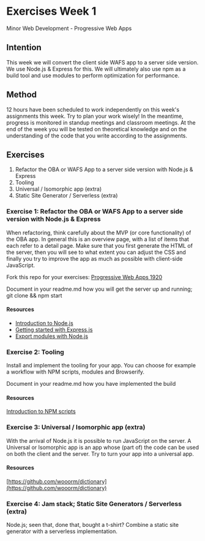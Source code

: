 # Exercises Week 1

Minor Web Development - Progressive Web Apps

## Intention

This week we will convert the client side WAFS app to a server side version. We use Node.js & Express for this. We will ultimately also use npm as a build tool and use modules to  perform optimization for performance.

## Method

12 hours have been scheduled to work independently on this week's assignments this week. Try to plan your work wisely! In the meantime, progress is monitored in standup meetings and classroom meetings. At the end of the week you will be tested on theoretical knowledge and on the understanding of the code that you write according to the assignments.

## Exercises

1. Refactor the OBA or WAFS App to a server side version with Node.js & Express
2. Tooling
3. Universal / Isomorphic app (extra)
4. Static Site Generator / Serverless (extra)

### Exercise 1: Refactor the OBA or WAFS App to a server side version with Node.js & Express

When refactoring, think carefully about the MVP (or core functionality) of the OBA app. In general this is an overview page, with a list of items that each refer to a detail page. Make sure that you first generate the HTML of the server, then you will see to what extent you can adjust the CSS and finally you try to improve the app as much as possible with client-side JavaScript.

Fork this repo for your exercises: [Progressive Web Apps 1920](https://github.com/cmda-minor-web/progressive-web-apps-2021)

Document in your readme.md how you will get the server up and running; git clone && npm start

#### Resources

* [Introduction to Node.js](https://egghead.io/courses/introduction-to-node-the-fundamentals)
* [Getting started with Express.js](https://egghead.io/courses/getting-started-with-express-js)
* [Export modules with Node.js](https://egghead.io/lessons/node-js-export-modules-in-node-js)

### Exercise 2: Tooling

Install and implement the tooling for your app. You can choose for example a workflow with NPM scripts, modules and Browserify.

Document in your readme.md how you have implemented the build

#### Resources

[Introduction to NPM scripts](https://medium.freecodecamp.org/introduction-to-npm-scripts-1dbb2ae01633)

### Exercise 3: Universal / Isomorphic app (extra)

With the arrival of Node.js it is possible to run JavaScript on the server. A Universal or Isomorphic app is an app whose (part of) the code can be used on both the client and the server. Try to turn your app into a universal app.

#### Resources

[https://github.com/wooorm/dictionary](https://github.com/wooorm/dictionary)

### Exercise 4: Jam stack; Static Site Generators / Serverless (extra)

Node.js; seen that, done that, bought a t-shirt? Combine a static site generator with a serverless implementation.
